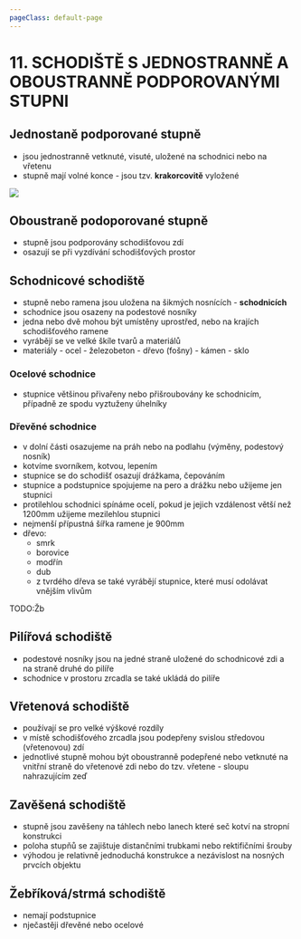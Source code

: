 ```yaml
---
pageClass: default-page
---
```


# 11. SCHODIŠTĚ S JEDNOSTRANNĚ A OBOUSTRANNĚ PODPOROVANÝMI STUPNI

<!--
- konstrukce schodišť visutých, vřetenových, schodnicových, zavěšených (obr.)
- rozdělení schodišť podle materiálu (železobetonová, dřevěná, ocelová)
- uložení, řešení konstrukce schod. stupňů
-->

## Jednostaně podporované stupně

- jsou jednostranně vetknuté, visuté, uložené na schodnici nebo na vřetenu
- stupně mají volné konce - jsou tzv. **krakorcovitě** vyložené

<img class="centered_image" src="/images/pos/11/jednostranne.jpg" />

## Oboustraně podoporované stupně

- stupně jsou podporovány schodišťovou zdí
- osazují se při vyzdívání schodišťových prostor

## Schodnicové schodiště

- stupně nebo ramena jsou uložena na šikmých nosnících - **schodnicích**
- schodnice jsou osazeny na podestové nosníky
- jedna nebo dvě mohou být umístěny uprostřed, nebo na krajích schodišťového ramene
- vyrábějí se ve velké škíle tvarů a materiálů
- materiály - ocel - železobeton - dřevo (fošny) - kámen - sklo
<!--IMAGE-->

### Ocelové schodnice

- stupnice většinou přivařeny nebo přišroubovány ke schodnicím, případně ze spodu vyztuženy úhelníky

<!--IMAGE-->

### Dřevěné schodnice

- v dolní části osazujeme na práh nebo na podlahu (výměny, podestový nosník)
- kotvíme svorníkem, kotvou, lepením
- stupnice se do schodišť osazují drážkama, čepováním
- stupnice a podstupnice spojujeme na pero a drážku nebo užijeme jen stupnici
- protilehlou schodnici spínáme ocelí, pokud je jejich vzdálenost větší než 1200mm užijeme mezilehlou stupnici
- nejmenší přípustná šířka ramene je 900mm
- dřevo:
    - smrk
    - borovice
    - modřín
    - dub
    - z tvrdého dřeva se také vyrábějí stupnice, které musí odolávat vnějším vlivům

TODO:Žb

## Pilířová schodiště

- podestové nosníky jsou na jedné straně uložené do schodnicové zdi a na straně druhé do pilíře
- schodnice v prostoru zrcadla se také ukládá do pilíře
<!--IMAGE-->

## Vřetenová schodiště

- používají se pro velké výškové rozdíly
- v místě schodišťového zrcadla jsou podepřeny svislou středovou (vřetenovou) zdí
- jednotlivé stupně mohou být oboustranně podepřené nebo vetknuté na vnitřní straně do vřetenové zdi nebo do tzv. vřetene - sloupu nahrazujícím zeď

## Zavěšená schodiště

- stupně jsou zavěšeny na táhlech nebo lanech které seč kotví na stropní konstrukci
- poloha stupňů se zajištuje distančními trubkami nebo rektifičními šrouby
- výhodou je relativně jednoduchá konstrukce a nezávislost na nosných prvcích objektu

## Žebříková/strmá schodiště

- nemají podstupnice
- nječastěji dřevěné nebo ocelové

<!--IMAGE-->